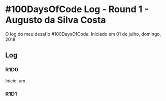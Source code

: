 # #100DaysOfCode Log - Round 1 - Augusto da Silva Costa

O log do meu desafio #100DaysOfCode. Iniciado em 01 de julho, domingo, 2018.

## Log

### R1D0
Iniciei um 

### R1D1
